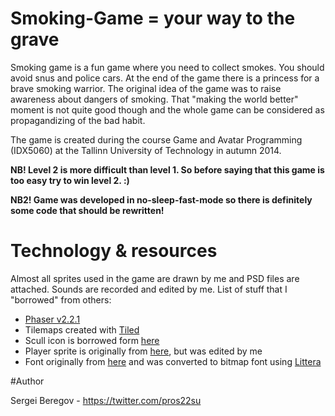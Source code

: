 # Smoking-Game = your way to the grave
Smoking game is a fun game where you need to collect smokes. You should avoid snus and police cars. At the end of the game there is a princess for a brave smoking warrior. The original idea of the game was to raise awareness about dangers of smoking. That "making the world better" moment is not quite good though and the whole game can be considered as propagandizing of the bad habit.

The game is created during the course Game and Avatar Programming (IDX5060) at the Tallinn University of Technology in autumn 2014.

**NB! Level 2 is more difficult than level 1. So before saying that this game is too easy try to win level 2. :)**

**NB2! Game was developed in no-sleep-fast-mode so there is definitely some code that should be rewritten!**

# Technology & resources
Almost all sprites used in the game are drawn by me and PSD files are attached. Sounds are recorded and edited by me. List of stuff that I "borrowed" from others:

 - [Phaser v2.2.1](http://phaser.io)
 - Tilemaps created with [Tiled](http://www.mapeditor.org/)
 - Scull icon is borrowed form [here](http://www.iconsdb.com/black-icons/skull-46-icon.html)
 - Player sprite is originally from [here](http://opengameart.org/content/pixel-officer), but was edited by me
 - Font originally from [here](http://www.dafont.com/8bit-wonder.font) and was converted to bitmap font using [Littera](http://kvazars.com/littera/)

#Author

Sergei Beregov - https://twitter.com/pros22su

